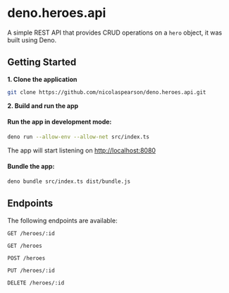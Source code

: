 # deno.heroes.api

A simple REST API that provides CRUD operations on a `hero` object, it was built using Deno.

## Getting Started

**1. Clone the application**

```bash
git clone https://github.com/nicolaspearson/deno.heroes.api.git
```

**2. Build and run the app**

#### Run the app in development mode:

```bash
deno run --allow-env --allow-net src/index.ts
```

The app will start listening on <http://localhost:8080>

#### Bundle the app:

```bash
deno bundle src/index.ts dist/bundle.js
```

## Endpoints

The following endpoints are available:

```
GET /heroes/:id
```

```
GET /heroes
```

```
POST /heroes
```

```
PUT /heroes/:id
```

```
DELETE /heroes/:id
```
